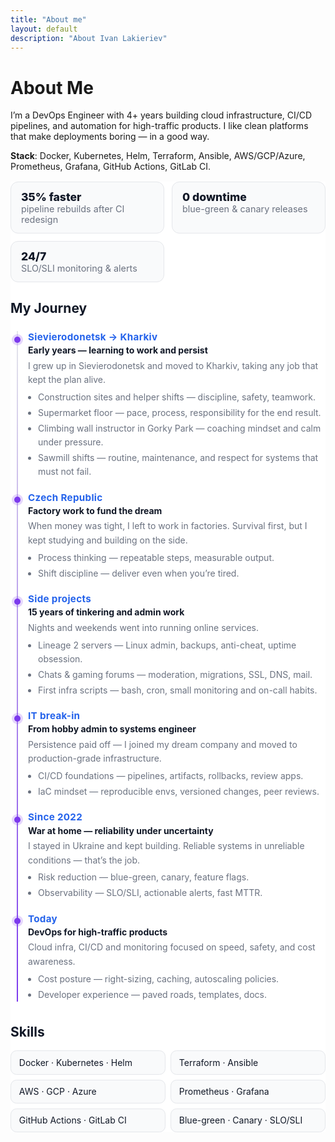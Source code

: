 ```yaml
---
title: "About me"
layout: default
description: "About Ivan Lakieriev"
---
```


# About Me

I’m a DevOps Engineer with 4+ years building cloud infrastructure, CI/CD pipelines, and automation for high-traffic products. I like clean platforms that make deployments boring — in a good way.

**Stack**: Docker, Kubernetes, Helm, Terraform, Ansible, AWS/GCP/Azure, Prometheus, Grafana, GitHub Actions, GitLab CI.

<style>
  /* Light-first palette (looks good on white backgrounds) */
  :root{
    --bg:#ffffff;
    --fg:#111827;
    --muted:#6b7280;
    --line:#e5e7eb;
    --accent:#2563eb;
    --accent-2:#7c3aed;
    --card:#f9fafb;
  }
  @media (prefers-color-scheme: dark){
    :root{
      --bg:#0b0e14; --fg:#e6e6e6; --muted:#9aa3b2;
      --line:#202938; --accent:#6ea8fe; --accent-2:#9b8cff; --card:#0f1420;
    }
  }

  /* Page */
  .about-wrap{ background:var(--bg); color:var(--fg); }
  .lead{ color:var(--muted); margin:.25rem 0 1.25rem; max-width:68ch; }

  /* Metrics (optional, compact) */
  .metrics{ display:grid; gap:.75rem; grid-template-columns:repeat(auto-fit,minmax(200px,1fr)); margin:1rem 0 1.5rem }
  .metric{ border:1px solid var(--line); background:var(--card); border-radius:.75rem; padding:.8rem 1rem }
  .metric .n{ font-weight:800; font-size:1.1rem }
  .metric .t{ color:var(--muted); font-size:.9rem }

  /* Timeline */
  .timeline{ position:relative; margin:1.5rem 0 2.25rem; }
  .timeline::before{
    content:""; position:absolute; left:10px; top:0; bottom:0; width:2px;
    background:linear-gradient(180deg,var(--line),var(--accent-2));
  }
  .t-item{
    position:relative; margin:0 0 1.25rem 0; padding-left:1.75rem;
  }
  .t-item::before{
    content:""; position:absolute; left:6px; top:.55rem; width:10px; height:10px; border-radius:999px;
    background:var(--accent-2); box-shadow:0 0 0 4px color-mix(in oklab, var(--accent-2), transparent 80%);
  }
  .t-year{ font-weight:700; color:var(--accent); font-size:.95rem; letter-spacing:.02em }
  .t-head{ font-weight:700; margin:.2rem 0 .35rem 0; }
  .t-body{ color:var(--muted); line-height:1.6; }
  .t-body ul{ margin:.35rem 0 0 0; padding-left:1rem; }
  .t-body li{ margin:.15rem 0; }

  /* Sections */
  .section-title{ font-weight:800; letter-spacing:.02em; margin:1.25rem 0 .5rem; }

  /* Skills grid */
  .skills{ display:grid; gap:.5rem; grid-template-columns:repeat(auto-fit,minmax(200px,1fr)); }
  .badge{
    border:1px solid var(--line); background:var(--card); padding:.6rem .8rem; border-radius:.6rem;
  }
</style>

<div class="about-wrap">

<div class="metrics">
  <div class="metric"><div class="n">35% faster</div><div class="t">pipeline rebuilds after CI redesign</div></div>
  <div class="metric"><div class="n">0 downtime</div><div class="t">blue-green & canary releases</div></div>
  <div class="metric"><div class="n">24/7</div><div class="t">SLO/SLI monitoring & alerts</div></div>
</div>

## My Journey

<div class="timeline">

  <div class="t-item">
    <div class="t-year">Sievierodonetsk → Kharkiv</div>
    <div class="t-head">Early years — learning to work and persist</div>
    <div class="t-body">
      I grew up in Sievierodonetsk and moved to Kharkiv, taking any job that kept the plan alive.
      <ul>
        <li>Construction sites and helper shifts — discipline, safety, teamwork.</li>
        <li>Supermarket floor — pace, process, responsibility for the end result.</li>
        <li>Climbing wall instructor in Gorky Park — coaching mindset and calm under pressure.</li>
        <li>Sawmill shifts — routine, maintenance, and respect for systems that must not fail.</li>
      </ul>
    </div>
  </div>

  <div class="t-item">
    <div class="t-year">Czech Republic</div>
    <div class="t-head">Factory work to fund the dream</div>
    <div class="t-body">
      When money was tight, I left to work in factories. Survival first, but I kept studying and building on the side.
      <ul>
        <li>Process thinking — repeatable steps, measurable output.</li>
        <li>Shift discipline — deliver even when you’re tired.</li>
      </ul>
    </div>
  </div>

  <div class="t-item">
    <div class="t-year">Side projects</div>
    <div class="t-head">15 years of tinkering and admin work</div>
    <div class="t-body">
      Nights and weekends went into running online services.
      <ul>
        <li>Lineage 2 servers — Linux admin, backups, anti-cheat, uptime obsession.</li>
        <li>Chats & gaming forums — moderation, migrations, SSL, DNS, mail.</li>
        <li>First infra scripts — bash, cron, small monitoring and on-call habits.</li>
      </ul>
    </div>
  </div>

  <div class="t-item">
    <div class="t-year">IT break-in</div>
    <div class="t-head">From hobby admin to systems engineer</div>
    <div class="t-body">
      Persistence paid off — I joined my dream company and moved to production-grade infrastructure.
      <ul>
        <li>CI/CD foundations — pipelines, artifacts, rollbacks, review apps.</li>
        <li>IaC mindset — reproducible envs, versioned changes, peer reviews.</li>
      </ul>
    </div>
  </div>

  <div class="t-item">
    <div class="t-year">Since 2022</div>
    <div class="t-head">War at home — reliability under uncertainty</div>
    <div class="t-body">
      I stayed in Ukraine and kept building. Reliable systems in unreliable conditions — that’s the job.
      <ul>
        <li>Risk reduction — blue-green, canary, feature flags.</li>
        <li>Observability — SLO/SLI, actionable alerts, fast MTTR.</li>
      </ul>
    </div>
  </div>

  <div class="t-item">
    <div class="t-year">Today</div>
    <div class="t-head">DevOps for high-traffic products</div>
    <div class="t-body">
      Cloud infra, CI/CD and monitoring focused on speed, safety, and cost awareness.
      <ul>
        <li>Cost posture — right-sizing, caching, autoscaling policies.</li>
        <li>Developer experience — paved roads, templates, docs.</li>
      </ul>
    </div>
  </div>

</div>

## Skills

<div class="skills">
  <div class="badge">Docker · Kubernetes · Helm</div>
  <div class="badge">Terraform · Ansible</div>
  <div class="badge">AWS · GCP · Azure</div>
  <div class="badge">Prometheus · Grafana</div>
  <div class="badge">GitHub Actions · GitLab CI</div>
  <div class="badge">Blue-green · Canary · SLO/SLI</div>
</div>

